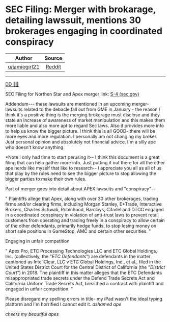 SEC Filing: Merger with brokarage, detailing lawssuit, mentions 30 brokerages engaging in coordinated conspiracy
================================================================================================================

| Author       | Source       | 
| :-------------: |:-------------:|
| [u/jamiegirl21](https://www.reddit.com/user/jamiegirl21/) | [Reddit](https://www.reddit.com/r/Superstonk/comments/mq4gfi/sec_filing_merger_with_brokarage_detailing/?utm_source=share&utm_medium=ios_app&utm_name=iossmf) | 

---

[DD 👨‍🔬](https://www.reddit.com/r/Superstonk/search?q=flair_name%3A%22DD%20%F0%9F%91%A8%E2%80%8D%F0%9F%94%AC%22&restrict_sr=1)

SEC Filing for Northen Star and Apex merger link: [S-4 (sec.gov)](https://www.sec.gov/Archives/edgar/data/0001834518/000119312521109685/d121216ds4.htm)

Addendum--- these lawsuits are mentioned in an upcoming merger- lawsuits related to the debacle fall out from GME in January - the reason I think it's a positive thing is the merging brokerage must disclose and they state an increase of awareness of market manipulation and this makes them more liable and also more apt to regard Sec laws. Also it provides more info to help us know the bigger picture. I think this is all GOOD- there will be more eyes and more regulation. I personally am not changing my broker. Just personal opinion and absolutely not financial advice. I'm a silly ape who doesn't know anything.

*Note I only had time to start perusing it-- I think this document is a great filing that can help gather more info. Just putting it out there for all the other ape nerds like myself that like to research-- I appreciate you all as all of us that play by the rules need to see the bigger picture to stop allowing the bigger parties to make their own rules.

Part of merger goes into detail about APEX lawsuits and "conspiracy"--

" Plaintiffs allege that Apex, along with over 30 other brokerages, trading firms and/or clearing firms, including Morgan Stanley, E*Trade, Interactive Brokers, Charles Schwab, Robinhood, Barclays, Citadel and DTCC engaged in a coordinated conspiracy in violation of anti-trust laws to prevent retail customers from operating and trading freely in a conspiracy to allow certain of the other defendants, primarily hedge funds, to stop losing money on short sale positions in GameStop, AMC and certain other securities. "

Engaging in unfair competition

" Apex Pro, ETC Processing Technologies LLC and ETC Global Holdings, Inc. (collectively, the "*ETC Defendants*") are defendants in the matter captioned as InteliClear, LLC v ETC Global Holdings, Inc., et al., filed in the United States District Court for the Central District of California (the "*District Court*") in 2018. The plaintiff in this matter alleges that the ETC Defendants misappropriated trade secrets under the Defend Trade Secrets Act and California Uniform Trade Secrets Act, breached a contract with plaintiff and engaged in unfair competition. "

Please disregard my spelling errors in title- my iPad wasn't the ideal typing platform and I'm horrified I cannot edit it. *ashamed ape*

*cheers my beautiful apes*
